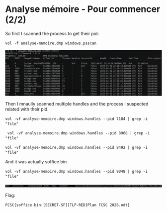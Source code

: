 #  Analyse mémoire - Pour commencer (2/2) 

So first I scanned the process to get their pid:
```
vol -f analyse-memoire.dmp windows.psscan
```
![shot](./vol-pid.png)

Then I mnaully scanned multiple handles and the process I suspected related with their pid.


```
vol -vf analyse-memoire.dmp windows.handles --pid 7184 | grep -i "file"
```
```
 vol -vf analyse-memoire.dmp windows.handles --pid 8968 | grep -i "file"
```
```
vol -vf analyse-memoire.dmp windows.handles --pid 8492 | grep -i "file"
```

And it was actually soffice.bin
```
vol -vf analyse-memoire.dmp windows.handles --pid 9048 | grep -i "file"

```
![shot](./vol-soffice.png)




Flag:
```
FCSC{soffice.bin:[SECRET-SF][TLP-RED]Plan FCSC 2026.odt}
```

